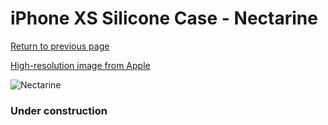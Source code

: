 # iPhone XS Silicone Case - Nectarine

[Return to previous page](/iphone_x)

[High-resolution image from Apple](https://store.storeimages.cdn-apple.com/8756/as-images.apple.com/is/MTFA2?wid=4500&hei=4500&fmt=png)

<div style="width: 384px"><img src="/everysource/MTFA2.png" alt="Nectarine"></div>

### Under construction
